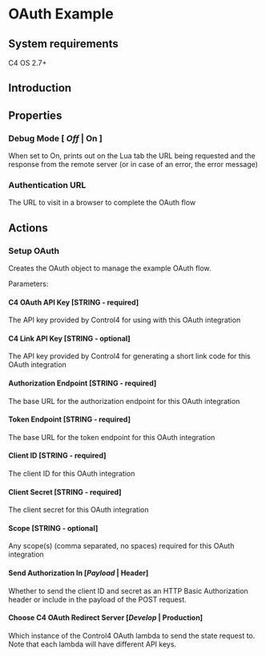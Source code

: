 [copyright]: # (Copyright 2020 Wirepath Home Systems, LLC. All rights reserved.)

# OAuth Example

## System requirements

C4 OS 2.7+

## Introduction

## Properties

### Debug Mode [ *Off* | On ]

When set to On, prints out on the Lua tab the URL being requested and the response from the remote server (or in case of an error, the error message)

### Authentication URL

The URL to visit in a browser to complete the OAuth flow

## Actions

### Setup OAuth

Creates the OAuth object to manage the example OAuth flow.

Parameters:

#### C4 OAuth API Key [STRING - required]

The API key provided by Control4 for using with this OAuth integration

#### C4 Link API Key [STRING - optional]

The API key provided by Control4 for generating a short link code for this OAuth integration

#### Authorization Endpoint [STRING - required]

The base URL for the authorization endpoint for this OAuth integration

#### Token Endpoint [STRING - required]

The base URL for the token endpoint for this OAuth integration

#### Client ID [STRING - required]

The client ID for this OAuth integration

#### Client Secret [STRING - required]

The client secret for this OAuth integration

#### Scope [STRING - optional]

Any scope(s) (comma separated, no spaces) required for this OAuth integration

#### Send Authorization In [*Payload* | Header]

Whether to send the client ID and secret as an HTTP Basic Authorization header or include in the payload of the POST request.

#### Choose C4 OAuth Redirect Server [*Develop* | Production]

Which instance of the Control4 OAuth lambda to send the state request to.  Note that each lambda will have different API keys.
